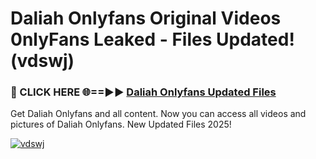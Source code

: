 # Daliah Onlyfans Original Videos 0nlyFans Leaked - Files Updated! (vdswj)

<h3>🔴 CLICK HERE 🌐==►► <a href="https://tinyurl.com/2m67pmp6" rel="nofollow">Daliah Onlyfans Updated Files</a></h3>

Get Daliah Onlyfans and all content. Now you can access all videos and pictures of Daliah Onlyfans. New Updated Files 2025!

[![vdswj](https://i.imgur.com/H4QAA4z.gif)](https://tinyurl.com/2m67pmp6)